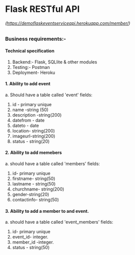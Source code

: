 # Flask RESTful API 
###### (https://demoflaskeventserviceapi.herokuapp.com/member/)

### Business requirements:-

#### Technical specification
1. Backend:- Flask, SQLlite & other modules
2. Testing:- Postman
3. Deployment- Heroku

#### 1. Ability to add event
a. Should have a table called 'event'
fields:
1. id - primary unique
2. name -string (50)
3. description -string(200)
4. datefrom -	date
5. dateto -   date
6. location- string(200) 
7. imageurl-string(200)
8. status - string(20)

#### 2. Ability to add memebers
a. should have a table called 'members'
fields:		
1. id- primary unique
2. firstname- string(50)
3. lastname - string(50)
4. churchname- string(200)
5. gender-string(20)
6. contactinfo- string(50)

#### 3. Ability to add a member to and event.
a. should have a table called 'event_members'
fields:
1. id- primary unique
2. event_id-  integer.
3. member_id -integer.
4. status - string(50)
